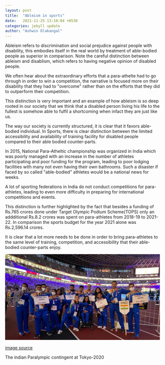 ```yaml
---
layout: post
title:  "Ableism in sports"
date:   2021-11-25 13:10:04 +0530
categories: jekyll update
author: "Ashwin Olakangal"
---
```


Ableism refers to discrimination and social prejudice against people with disability, this embodies itself in the real world by treatment of able-bodied people as superior in comparison.  Note the careful distinction between ableism and disablism, which refers to having negative opinion of disabled people.

We often hear about the extraordinary efforts that a para-athelte had to go through in order to win a competition, the narrative is focused more on their disability that they had to "overcome" rather than on the efforts that they did to outperform their competition.

This distinction is very important and an example of how ableism is so deep rooted in our society that we think that a disabled person living his
life to the fullest is somehow able to fulfil a shortcoming when infact they are just like us. 

The way our society is currently structured, it is clear that it favors able-bodied individual. In Sports, there is clear distinction between the limited accessibility and availability of training facility for disabled people compared to their able bodied counter-parts.

In 2015, National Para-Atheltic championship was organized in India which was poorly managed with an increase in the number of athletes participating and poor funding for the program, leading to poor lodging facilities with many not even having their own bathrooms. Such a disaster if faced by so called "able-bodied" athletes would be a national news for weeks.

A lot of sporting federations in India do not conduct competitions for para-athletes, leading to even more difficulty in preparing for international competitions and events. 

This distinction is further highlighted by the fact that besides a funding of Rs.765 crores done under Target Olympic Podium Scheme(TOPS) only an addditional Rs.8.2 crores was spent on para-athletes from 2018-19 to 2021-22. In comparison the sports budget for the year 2021 alone was Rs.2,596.14 crores.

It is clear that a lot more needs to be done in order to bring para-athletes to the same level of training, competition, and accessibility that
their able-bodied counter-parts enjoy.

![r-word]( /assets/images/Paralympics.jpg)

[image source](https://indianexpress.com/article/sports/sport-others/meet-indias-19-tokyo-paralympics-medallists-7491756/)

The indian Paralympic contingent at Tokyo-2020
